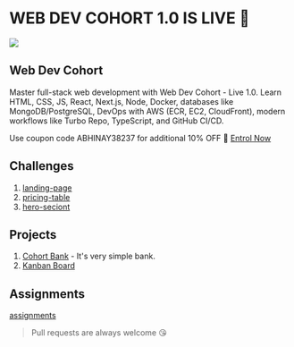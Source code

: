 # WEB DEV COHORT 1.0 IS LIVE 🎉


![](https://www.piyushgarg.dev/_next/image?url=%2Fcohort_thumbnail.jpg&w=828&q=75)

## **Web Dev Cohort**

Master full-stack web development with Web Dev Cohort - Live 1.0.
Learn HTML, CSS, JS, React, Next.js, Node, Docker, databases like MongoDB/PostgreSQL, DevOps with AWS (ECR, EC2, CloudFront),
modern workflows like Turbo Repo, TypeScript, and GitHub CI/CD.

Use coupon code ABHINAY38237 for additional 10% OFF 🚀 [Entrol Now](https://courses.chaicode.com/learn/fast-checkout/214298?priceId=0&code=ABHINAY38237&is_affiliate=true&tc=ABHINAY38237)



## Challenges

1. [landing-page](/challenges/landing-page-challenge/)
2. [pricing-table](/challenges/pricing-table-challenge/)
3. [hero-seciont](/challenges/chai-aur-hero-section/)

## Projects

1. [Cohort Bank](/projects/cohort-bank/) - It's very simple bank.
2. [Kanban Board](/projects/kanban-board/)
## Assignments

[assignments](/assignments/)



> Pull requests are always welcome 😘